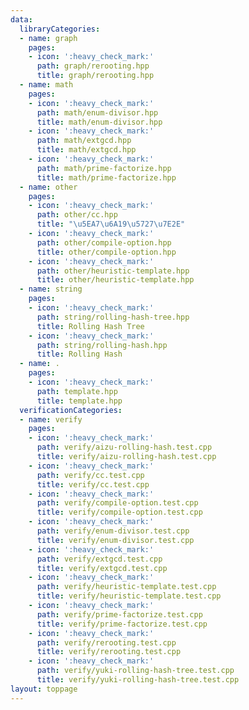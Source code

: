```yaml
---
data:
  libraryCategories:
  - name: graph
    pages:
    - icon: ':heavy_check_mark:'
      path: graph/rerooting.hpp
      title: graph/rerooting.hpp
  - name: math
    pages:
    - icon: ':heavy_check_mark:'
      path: math/enum-divisor.hpp
      title: math/enum-divisor.hpp
    - icon: ':heavy_check_mark:'
      path: math/extgcd.hpp
      title: math/extgcd.hpp
    - icon: ':heavy_check_mark:'
      path: math/prime-factorize.hpp
      title: math/prime-factorize.hpp
  - name: other
    pages:
    - icon: ':heavy_check_mark:'
      path: other/cc.hpp
      title: "\u5EA7\u6A19\u5727\u7E2E"
    - icon: ':heavy_check_mark:'
      path: other/compile-option.hpp
      title: other/compile-option.hpp
    - icon: ':heavy_check_mark:'
      path: other/heuristic-template.hpp
      title: other/heuristic-template.hpp
  - name: string
    pages:
    - icon: ':heavy_check_mark:'
      path: string/rolling-hash-tree.hpp
      title: Rolling Hash Tree
    - icon: ':heavy_check_mark:'
      path: string/rolling-hash.hpp
      title: Rolling Hash
  - name: .
    pages:
    - icon: ':heavy_check_mark:'
      path: template.hpp
      title: template.hpp
  verificationCategories:
  - name: verify
    pages:
    - icon: ':heavy_check_mark:'
      path: verify/aizu-rolling-hash.test.cpp
      title: verify/aizu-rolling-hash.test.cpp
    - icon: ':heavy_check_mark:'
      path: verify/cc.test.cpp
      title: verify/cc.test.cpp
    - icon: ':heavy_check_mark:'
      path: verify/compile-option.test.cpp
      title: verify/compile-option.test.cpp
    - icon: ':heavy_check_mark:'
      path: verify/enum-divisor.test.cpp
      title: verify/enum-divisor.test.cpp
    - icon: ':heavy_check_mark:'
      path: verify/extgcd.test.cpp
      title: verify/extgcd.test.cpp
    - icon: ':heavy_check_mark:'
      path: verify/heuristic-template.test.cpp
      title: verify/heuristic-template.test.cpp
    - icon: ':heavy_check_mark:'
      path: verify/prime-factorize.test.cpp
      title: verify/prime-factorize.test.cpp
    - icon: ':heavy_check_mark:'
      path: verify/rerooting.test.cpp
      title: verify/rerooting.test.cpp
    - icon: ':heavy_check_mark:'
      path: verify/yuki-rolling-hash-tree.test.cpp
      title: verify/yuki-rolling-hash-tree.test.cpp
layout: toppage
---
```

